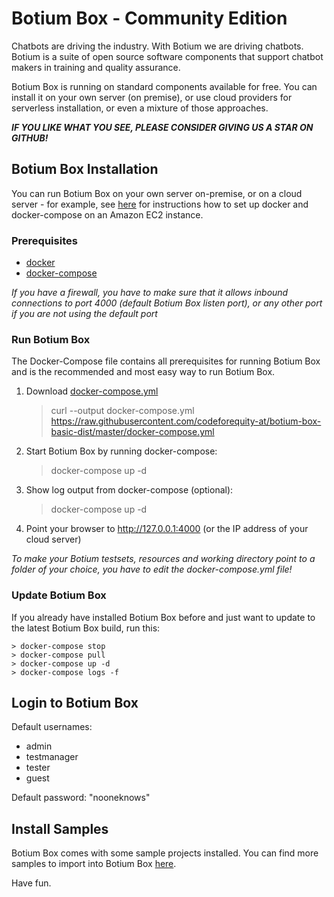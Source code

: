 # Botium Box - Community Edition

Chatbots are driving the industry. With Botium we are driving chatbots. Botium is a suite of open source software components that support chatbot makers in training and quality assurance.

Botium Box is running on standard components available for free. You can install it on your own server (on premise), or use cloud providers for serverless installation, or even a mixture of those approaches.

**_IF YOU LIKE WHAT YOU SEE, PLEASE CONSIDER GIVING US A STAR ON GITHUB!_**

## Botium Box Installation

You can run Botium Box on your own server on-premise, or on a cloud server - for example, see [here](https://acloudxpert.com/how-to-install-docker-compose-on-amazon-linux-ami/) for instructions how to set up docker and docker-compose on an Amazon EC2 instance.

### Prerequisites

* [docker](https://www.docker.com/get-started)
* [docker-compose](https://docs.docker.com/compose/install/)

_If you have a firewall, you have to make sure that it allows inbound connections to port 4000 (default Botium Box listen port), or any other port if you are not using the default port_

### Run Botium Box

The Docker-Compose file contains all prerequisites for running Botium Box and is the recommended and most easy way to run Botium Box.

1. Download [docker-compose.yml](https://github.com/codeforequity-at/botium-box-basic-dist/blob/master/docker-compose.yml)
	> curl --output docker-compose.yml https://raw.githubusercontent.com/codeforequity-at/botium-box-basic-dist/master/docker-compose.yml

2. Start Botium Box by running docker-compose:
	> docker-compose up -d

3. Show log output from docker-compose (optional):
	> docker-compose up -d

4. Point your browser to http://127.0.0.1:4000 (or the IP address of your cloud server)

_To make your Botium testsets, resources and working directory point to a folder of your choice, you have to edit the docker-compose.yml file!_

### Update Botium Box

If you already have installed Botium Box before and just want to update to the latest Botium Box build, run this:

```
> docker-compose stop
> docker-compose pull
> docker-compose up -d
> docker-compose logs -f
```

## Login to Botium Box

Default usernames: 
* admin
* testmanager
* tester
* guest

Default password: "nooneknows"

## Install Samples

Botium Box comes with some sample projects installed. You can find more samples to import into Botium Box [here](https://botium.atlassian.net/wiki/spaces/BOTIUM/pages/57671681/Howto+Import+Botium+Samples).

Have fun.

